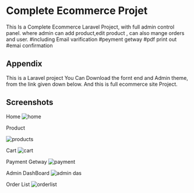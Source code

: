 
# Complete Ecommerce Projet

This Is a Complete Ecommerce Laravel Project, with full admin control panel.
where admin can add product,edit product , can also mange orders and user.
#including Email varification
#peyment getway
#pdf print out
#emai confirmation


## Appendix
This is a Laravel project
You Can Download the fornt end and Admin theme, from the link given down below.
And this is full ecommerce site Project.


## Screenshots

Home
![home](https://user-images.githubusercontent.com/103540181/201425170-6f3fea11-3a56-4297-b8b2-a064cee40428.JPG)

Product

![products](https://user-images.githubusercontent.com/103540181/201425288-51d6dee1-3c94-45b7-ad4f-6d051ad8b605.JPG)

Cart
![cart](https://user-images.githubusercontent.com/103540181/201425411-4257f751-06be-4292-8a4e-4dd90504a0ef.JPG)

Payment Getway
![payment](https://user-images.githubusercontent.com/103540181/201425472-e900d6cc-e8f4-4036-9ada-2e7a18815606.JPG)

Admin DashBoard
![admin das](https://user-images.githubusercontent.com/103540181/201425517-49dbfc8b-bd7b-40cd-8bf0-55661fb35006.JPG)

Order List
![orderlist](https://user-images.githubusercontent.com/103540181/201425608-84f794e2-27ea-41ce-9cda-35ba4c20b749.JPG)
